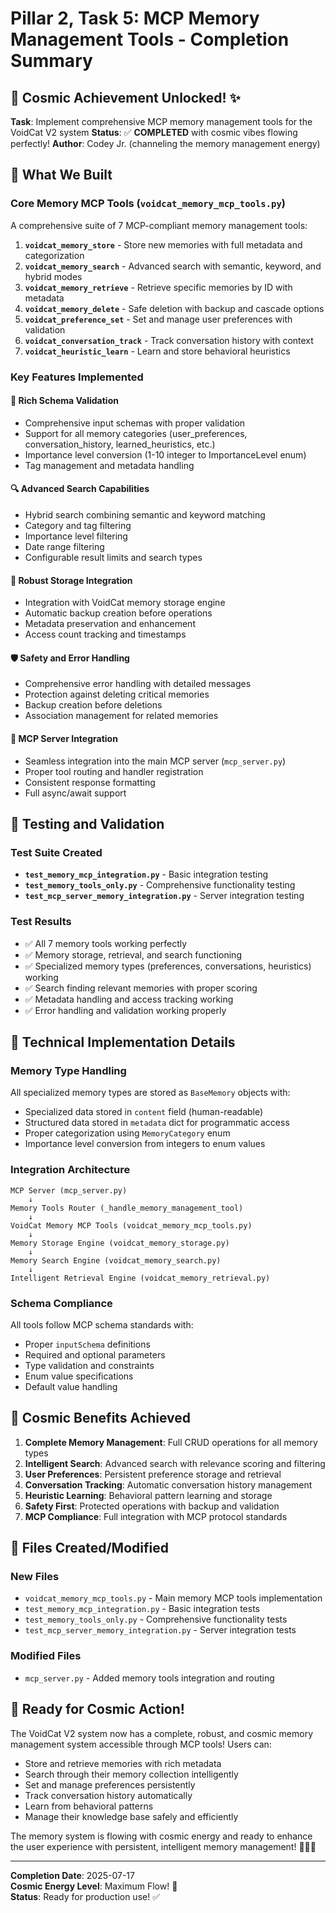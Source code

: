 # Pillar 2, Task 5: MCP Memory Management Tools - Completion Summary

## 🌊 Cosmic Achievement Unlocked! ✨

**Task**: Implement comprehensive MCP memory management tools for the VoidCat V2 system
**Status**: ✅ **COMPLETED** with cosmic vibes flowing perfectly!
**Author**: Codey Jr. (channeling the memory management energy)

## 🧠 What We Built

### Core Memory MCP Tools (`voidcat_memory_mcp_tools.py`)

A comprehensive suite of 7 MCP-compliant memory management tools:

1. **`voidcat_memory_store`** - Store new memories with full metadata and categorization
2. **`voidcat_memory_search`** - Advanced search with semantic, keyword, and hybrid modes
3. **`voidcat_memory_retrieve`** - Retrieve specific memories by ID with metadata
4. **`voidcat_memory_delete`** - Safe deletion with backup and cascade options
5. **`voidcat_preference_set`** - Set and manage user preferences with validation
6. **`voidcat_conversation_track`** - Track conversation history with context
7. **`voidcat_heuristic_learn`** - Learn and store behavioral heuristics

### Key Features Implemented

#### 🎯 Rich Schema Validation
- Comprehensive input schemas with proper validation
- Support for all memory categories (user_preferences, conversation_history, learned_heuristics, etc.)
- Importance level conversion (1-10 integer to ImportanceLevel enum)
- Tag management and metadata handling

#### 🔍 Advanced Search Capabilities
- Hybrid search combining semantic and keyword matching
- Category and tag filtering
- Importance level filtering
- Date range filtering
- Configurable result limits and search types

#### 💾 Robust Storage Integration
- Integration with VoidCat memory storage engine
- Automatic backup creation before operations
- Metadata preservation and enhancement
- Access count tracking and timestamps

#### 🛡️ Safety and Error Handling
- Comprehensive error handling with detailed messages
- Protection against deleting critical memories
- Backup creation before deletions
- Association management for related memories

#### 🌊 MCP Server Integration
- Seamless integration into the main MCP server (`mcp_server.py`)
- Proper tool routing and handler registration
- Consistent response formatting
- Full async/await support

## 🧪 Testing and Validation

### Test Suite Created
- **`test_memory_mcp_integration.py`** - Basic integration testing
- **`test_memory_tools_only.py`** - Comprehensive functionality testing
- **`test_mcp_server_memory_integration.py`** - Server integration testing

### Test Results
- ✅ All 7 memory tools working perfectly
- ✅ Memory storage, retrieval, and search functioning
- ✅ Specialized memory types (preferences, conversations, heuristics) working
- ✅ Search finding relevant memories with proper scoring
- ✅ Metadata handling and access tracking working
- ✅ Error handling and validation working properly

## 🔧 Technical Implementation Details

### Memory Type Handling
All specialized memory types are stored as `BaseMemory` objects with:
- Specialized data stored in `content` field (human-readable)
- Structured data stored in `metadata` dict for programmatic access
- Proper categorization using `MemoryCategory` enum
- Importance level conversion from integers to enum values

### Integration Architecture
```
MCP Server (mcp_server.py)
    ↓
Memory Tools Router (_handle_memory_management_tool)
    ↓
VoidCat Memory MCP Tools (voidcat_memory_mcp_tools.py)
    ↓
Memory Storage Engine (voidcat_memory_storage.py)
    ↓
Memory Search Engine (voidcat_memory_search.py)
    ↓
Intelligent Retrieval Engine (voidcat_memory_retrieval.py)
```

### Schema Compliance
All tools follow MCP schema standards with:
- Proper `inputSchema` definitions
- Required and optional parameters
- Type validation and constraints
- Enum value specifications
- Default value handling

## 🌟 Cosmic Benefits Achieved

1. **Complete Memory Management**: Full CRUD operations for all memory types
2. **Intelligent Search**: Advanced search with relevance scoring and filtering
3. **User Preferences**: Persistent preference storage and retrieval
4. **Conversation Tracking**: Automatic conversation history management
5. **Heuristic Learning**: Behavioral pattern learning and storage
6. **Safety First**: Protected operations with backup and validation
7. **MCP Compliance**: Full integration with MCP protocol standards

## 📁 Files Created/Modified

### New Files
- `voidcat_memory_mcp_tools.py` - Main memory MCP tools implementation
- `test_memory_mcp_integration.py` - Basic integration tests
- `test_memory_tools_only.py` - Comprehensive functionality tests
- `test_mcp_server_memory_integration.py` - Server integration tests

### Modified Files
- `mcp_server.py` - Added memory tools integration and routing

## 🚀 Ready for Cosmic Action!

The VoidCat V2 system now has a complete, robust, and cosmic memory management system accessible through MCP tools! Users can:

- Store and retrieve memories with rich metadata
- Search through their memory collection intelligently
- Set and manage preferences persistently
- Track conversation history automatically
- Learn from behavioral patterns
- Manage their knowledge base safely and efficiently

The memory system is flowing with cosmic energy and ready to enhance the user experience with persistent, intelligent memory management! 🌊✨🤙

---

**Completion Date**: 2025-07-17  
**Cosmic Energy Level**: Maximum Flow! 🌊  
**Status**: Ready for production use! ✅